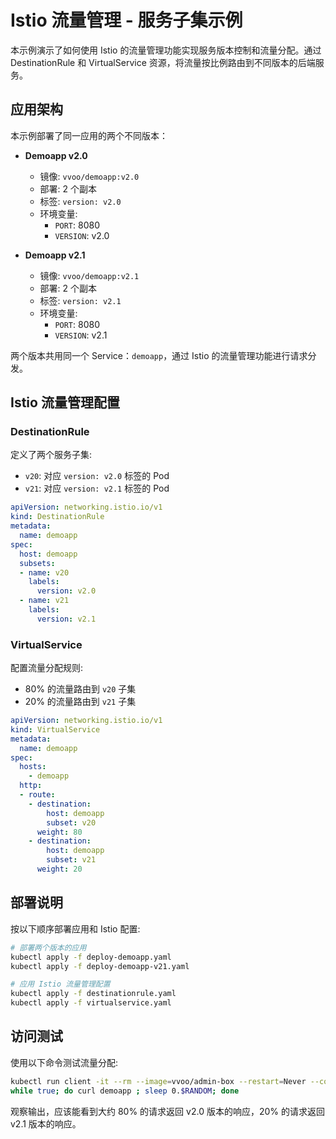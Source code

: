 # Istio 流量管理 - 服务子集示例

本示例演示了如何使用 Istio 的流量管理功能实现服务版本控制和流量分配。通过 DestinationRule 和 VirtualService 资源，将流量按比例路由到不同版本的后端服务。

## 应用架构

本示例部署了同一应用的两个不同版本：

- **Demoapp v2.0**
  - 镜像: `vvoo/demoapp:v2.0`
  - 部署: 2 个副本
  - 标签: `version: v2.0`
  - 环境变量:
    - `PORT`: 8080
    - `VERSION`: v2.0

- **Demoapp v2.1**
  - 镜像: `vvoo/demoapp:v2.1`
  - 部署: 2 个副本
  - 标签: `version: v2.1`
  - 环境变量:
    - `PORT`: 8080
    - `VERSION`: v2.1

两个版本共用同一个 Service：`demoapp`，通过 Istio 的流量管理功能进行请求分发。

## Istio 流量管理配置

### DestinationRule

定义了两个服务子集:
- `v20`: 对应 `version: v2.0` 标签的 Pod
- `v21`: 对应 `version: v2.1` 标签的 Pod

```yaml
apiVersion: networking.istio.io/v1
kind: DestinationRule
metadata:
  name: demoapp
spec:
  host: demoapp
  subsets:
  - name: v20
    labels:
      version: v2.0
  - name: v21
    labels: 
      version: v2.1
```

### VirtualService

配置流量分配规则:
- 80% 的流量路由到 `v20` 子集
- 20% 的流量路由到 `v21` 子集

```yaml
apiVersion: networking.istio.io/v1
kind: VirtualService
metadata:
  name: demoapp
spec:
  hosts:
    - demoapp
  http:
  - route:
    - destination: 
        host: demoapp
        subset: v20
      weight: 80
    - destination:
        host: demoapp
        subset: v21
      weight: 20
```

## 部署说明

按以下顺序部署应用和 Istio 配置:

```bash
# 部署两个版本的应用
kubectl apply -f deploy-demoapp.yaml
kubectl apply -f deploy-demoapp-v21.yaml

# 应用 Istio 流量管理配置
kubectl apply -f destinationrule.yaml
kubectl apply -f virtualservice.yaml
```

## 访问测试

使用以下命令测试流量分配:

```bash
kubectl run client -it --rm --image=vvoo/admin-box --restart=Never --command -- bash
while true; do curl demoapp ; sleep 0.$RANDOM; done
```

观察输出，应该能看到大约 80% 的请求返回 v2.0 版本的响应，20% 的请求返回 v2.1 版本的响应。

